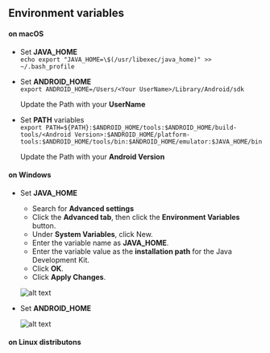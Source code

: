 ## Environment variables

#### on macOS

- Set **JAVA_HOME**  
```echo export "JAVA_HOME=\$(/usr/libexec/java_home)" >> ~/.bash_profile```

- Set **ANDROID_HOME**  
```export ANDROID_HOME=/Users/<Your UserName>/Library/Android/sdk```  

  Update the Path with your **UserName**

- Set **PATH** variables  
```export PATH=${PATH}:$ANDROID_HOME/tools:$ANDROID_HOME/build-tools/<Android Version>:$ANDROID_HOME/platform-tools:$ANDROID_HOME/tools/bin:$ANDROID_HOME/emulator:$JAVA_HOME/bin```

  Update the Path with your **Android Version**


#### on Windows

- Set **JAVA_HOME**
 
  - Search for **Advanced settings**   
  - Click the **Advanced tab**, then click the **Environment Variables** button.  
  - Under **System Variables**, click New.  
  - Enter the variable name as **JAVA_HOME**.  
  - Enter the variable value as the **installation path** for the Java Development Kit.  
  - Click **OK**.  
  - Click **Apply Changes**. 

  ![alt text](https://i.imgur.com/P6NQyrz.jpg)
  

  
- Set **ANDROID_HOME**  

  ![alt text](https://i.imgur.com/S8Qiu5i.png)
  
#### on Linux distributons
